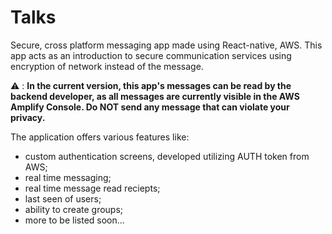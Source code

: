 # Talks

Secure, cross platform messaging app made using React-native, AWS. This app acts as an introduction to secure communication services using encryption of network instead of the message.

⚠️ : **In the current version, this app's messages can be read by the backend developer, as all messages are currently visible in the AWS Amplify Console. Do NOT send any message that can violate your privacy.**

The application offers various features like: 
* custom authentication screens, developed utilizing AUTH token from AWS;
* real time messaging;
* real time message read reciepts;
* last seen of users;
* ability to create groups;
* more to be listed soon...
